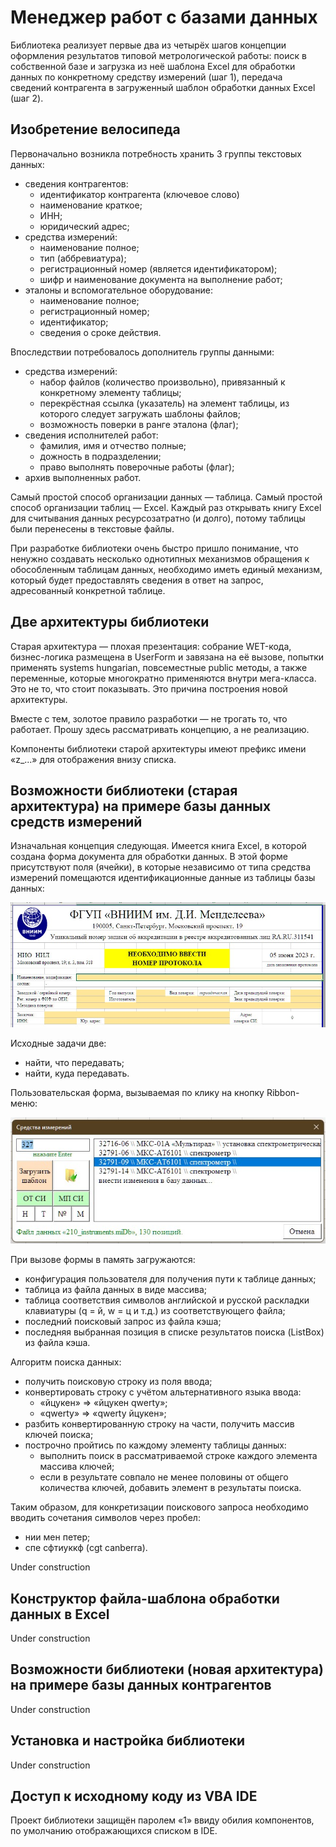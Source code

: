# Менеджер работ с базами данных 
Библиотека реализует первые два из четырёх шагов концепции оформления результатов типовой метрологической работы: поиск в собственной базе и загрузка из неё шаблона Excel для обработки данных по конкретному средству измерений (шаг 1), передача сведений контрагента в загруженный шаблон обработки данных Excel (шаг 2).

## Изобретение велосипеда
Первоначально возникла потребность хранить 3 группы текстовых данных:
- сведения контрагентов:
  - идентификатор контрагента (ключевое слово)
  - наименование краткое;
  - ИНН;
  - юридический адрес;
- средства измерений:
  - наименование полное;
  - тип (аббревиатура);
  - регистрационный номер (является идентификатором);
  - шифр и наименование документа на выполнение работ;
- эталоны и вспомогательное оборудование:
  - наименование полное;
  - регистрационный номер;
  - идентификатор;
  - сведения о сроке действия.

Впоследствии потребовалось дополнитель группы данными: 
- средства измерений:
  - набор файлов (количество произвольно), привязанный к конкретному элементу таблицы;
  - перекрёстная ссылка (указатель) на элемент таблицы, из которого следует загружать шаблоны файлов;
  - возможность поверки в ранге эталона (флаг);
- сведения исполнителей работ:
  - фамилия, имя и отчество полные;
  - дожность в подразделении;
  - право выполнять поверочные работы (флаг);
- архив выполненных работ.

Самый простой способ организации данных — таблица. Самый простой способ организации таблиц — Excel.
Каждый раз открывать книгу Excel для считывания данных ресурсозатратно (и долго), потому таблицы были перенесены в текстовые файлы.

При разработке библиотеки очень быстро пришло понимание, что ненужно создавать несколько однотипных механизмов обращения к обособленным таблицам данных, необходимо иметь единый механизм, который будет предоставлять сведения в ответ на запрос, адресованный конкретной таблице. 

## Две архитектуры библиотеки
Старая архитектура — плохая презентация: собрание WET-кода, бизнес-логика размещена в UserForm и завязана на её вызове, попытки применять systems hungarian, повсеместные public методы, а также переменные, которые многократно применяются внутри мега-класса. Это не то, что стоит показывать. Это причина построения новой архитектуры. 

Вместе с тем, золотое правило разработки — не трогать то, что работает. Прошу здесь рассматривать концепцию, а не реализацию.

Компоненты библиотеки старой архитектуры имеют префикс имени «z_...» для отображения внизу списка.
## Возможности библиотеки (старая архитектура) на примере базы данных средств измерений
Изначальная концепция  следующая. Имеется книга Excel, в которой создана форма документа для обработки данных. В этой форме присутствуют поля (ячейки), в которые независимо от типа средства измерений помещаются идентификационные данные из таблицы базы данных:

![Title](https://github.com/akolodka/VBA/blob/main/resources/protocol_fields.jpg)

Исходные задачи две:
- найти, что передавать;
- найти, куда передавать.

Пользовательская форма, вызываемая по клику на кнопку Ribbon-меню:

![Title](https://github.com/akolodka/VBA/blob/main/resources/databaseOld_Main.jpg)

При вызове формы в память загружаются:
- конфигурация пользователя для получения пути к таблице данных;
- таблица из файла данных в виде массива;
- таблица соответствия символов английской и русской раскладки клавиатуры (q = й, w = ц и т.д.) из соответствующего файла;
- последний поисковый запрос из файла кэша;
- последняя выбранная позиция в списке результатов поиска (ListBox) из файла кэша.

Алгоритм поиска данных:
- получить поисковую строку из поля ввода;
- конвертировать строку с учётом альтернативного языка ввода: 
  - «йцукен» => «йцукен qwerty»;
  - «qwerty» => «qwerty йцукен»;
- разбить конвертированную строку на части, получить массив ключей поиска;
- построчно пройтись по каждому элементу таблицы данных:
  - выполнить поиск в рассматриваемой строке каждого элемента массива ключей;
  - если в результате совпало не менее половины от общего количества ключей, добавить элемент в результаты поиска.

Таким образом, для конкретизации поискового запроса необходимо вводить сочетания символов через пробел:
- нии мен петер;
- спе сфтиуккф (cgt canberra).


Under construction

## Конструктор файла-шаблона обработки данных в Excel
Under construction

## Возможности библиотеки (новая архитектура) на примере базы данных контрагентов
Under construction

## Установка и настройка библиотеки
Under construction

## Доступ к исходному коду из VBA IDE 
Проект библиотеки защищён паролем «1» ввиду обилия компонентов, по умолчанию отображающихся списком в IDE.
